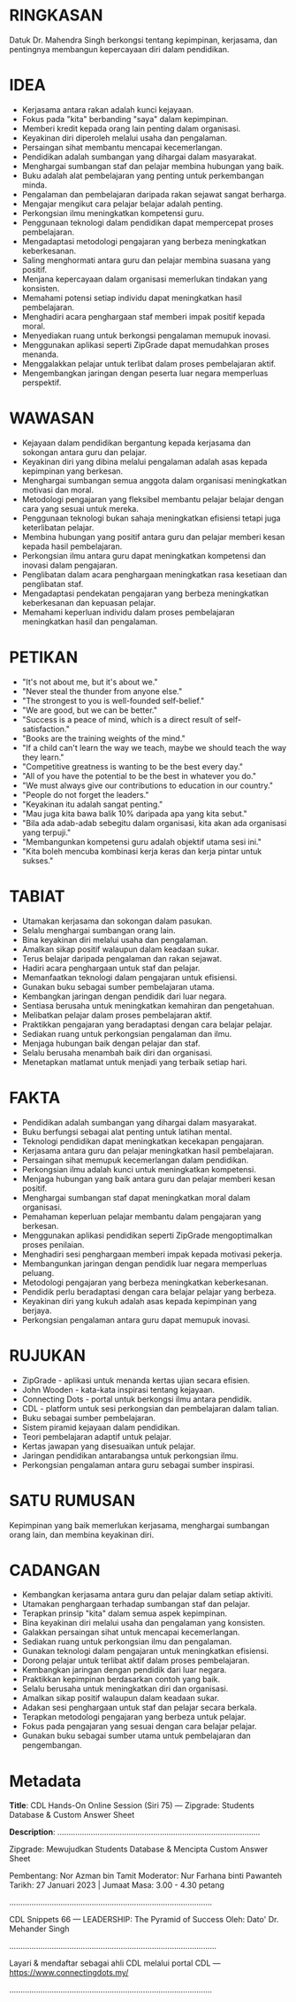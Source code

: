 # RINGKASAN
Datuk Dr. Mahendra Singh berkongsi tentang kepimpinan, kerjasama, dan pentingnya membangun kepercayaan diri dalam pendidikan.

# IDEA
- Kerjasama antara rakan adalah kunci kejayaan.
- Fokus pada "kita" berbanding "saya" dalam kepimpinan.
- Memberi kredit kepada orang lain penting dalam organisasi.
- Keyakinan diri diperoleh melalui usaha dan pengalaman.
- Persaingan sihat membantu mencapai kecemerlangan.
- Pendidikan adalah sumbangan yang dihargai dalam masyarakat.
- Menghargai sumbangan staf dan pelajar membina hubungan yang baik.
- Buku adalah alat pembelajaran yang penting untuk perkembangan minda.
- Pengalaman dan pembelajaran daripada rakan sejawat sangat berharga.
- Mengajar mengikut cara pelajar belajar adalah penting.
- Perkongsian ilmu meningkatkan kompetensi guru.
- Penggunaan teknologi dalam pendidikan dapat mempercepat proses pembelajaran.
- Mengadaptasi metodologi pengajaran yang berbeza meningkatkan keberkesanan.
- Saling menghormati antara guru dan pelajar membina suasana yang positif.
- Menjana kepercayaan dalam organisasi memerlukan tindakan yang konsisten.
- Memahami potensi setiap individu dapat meningkatkan hasil pembelajaran.
- Menghadiri acara penghargaan staf memberi impak positif kepada moral.
- Menyediakan ruang untuk berkongsi pengalaman memupuk inovasi.
- Menggunakan aplikasi seperti ZipGrade dapat memudahkan proses menanda.
- Menggalakkan pelajar untuk terlibat dalam proses pembelajaran aktif.
- Mengembangkan jaringan dengan peserta luar negara memperluas perspektif.

# WAWASAN
- Kejayaan dalam pendidikan bergantung kepada kerjasama dan sokongan antara guru dan pelajar.
- Keyakinan diri yang dibina melalui pengalaman adalah asas kepada kepimpinan yang berkesan.
- Menghargai sumbangan semua anggota dalam organisasi meningkatkan motivasi dan moral.
- Metodologi pengajaran yang fleksibel membantu pelajar belajar dengan cara yang sesuai untuk mereka.
- Penggunaan teknologi bukan sahaja meningkatkan efisiensi tetapi juga keterlibatan pelajar.
- Membina hubungan yang positif antara guru dan pelajar memberi kesan kepada hasil pembelajaran.
- Perkongsian ilmu antara guru dapat meningkatkan kompetensi dan inovasi dalam pengajaran.
- Penglibatan dalam acara penghargaan meningkatkan rasa kesetiaan dan penglibatan staf.
- Mengadaptasi pendekatan pengajaran yang berbeza meningkatkan keberkesanan dan kepuasan pelajar.
- Memahami keperluan individu dalam proses pembelajaran meningkatkan hasil dan pengalaman.

# PETIKAN
- "It's not about me, but it's about we."
- "Never steal the thunder from anyone else."
- "The strongest to you is well-founded self-belief."
- "We are good, but we can be better."
- "Success is a peace of mind, which is a direct result of self-satisfaction."
- "Books are the training weights of the mind."
- "If a child can't learn the way we teach, maybe we should teach the way they learn."
- "Competitive greatness is wanting to be the best every day."
- "All of you have the potential to be the best in whatever you do."
- "We must always give our contributions to education in our country."
- "People do not forget the leaders."
- "Keyakinan itu adalah sangat penting."
- "Mau juga kita bawa balik 10% daripada apa yang kita sebut."
- "Bila ada adab-adab sebegitu dalam organisasi, kita akan ada organisasi yang terpuji."
- "Membangunkan kompetensi guru adalah objektif utama sesi ini."
- "Kita boleh mencuba kombinasi kerja keras dan kerja pintar untuk sukses."

# TABIAT
- Utamakan kerjasama dan sokongan dalam pasukan.
- Selalu menghargai sumbangan orang lain.
- Bina keyakinan diri melalui usaha dan pengalaman.
- Amalkan sikap positif walaupun dalam keadaan sukar.
- Terus belajar daripada pengalaman dan rakan sejawat.
- Hadiri acara penghargaan untuk staf dan pelajar.
- Memanfaatkan teknologi dalam pengajaran untuk efisiensi.
- Gunakan buku sebagai sumber pembelajaran utama.
- Kembangkan jaringan dengan pendidik dari luar negara.
- Sentiasa berusaha untuk meningkatkan kemahiran dan pengetahuan.
- Melibatkan pelajar dalam proses pembelajaran aktif.
- Praktikkan pengajaran yang beradaptasi dengan cara belajar pelajar.
- Sediakan ruang untuk perkongsian pengalaman dan ilmu.
- Menjaga hubungan baik dengan pelajar dan staf.
- Selalu berusaha menambah baik diri dan organisasi.
- Menetapkan matlamat untuk menjadi yang terbaik setiap hari.

# FAKTA
- Pendidikan adalah sumbangan yang dihargai dalam masyarakat.
- Buku berfungsi sebagai alat penting untuk latihan mental.
- Teknologi pendidikan dapat meningkatkan kecekapan pengajaran.
- Kerjasama antara guru dan pelajar meningkatkan hasil pembelajaran.
- Persaingan sihat memupuk kecemerlangan dalam pendidikan.
- Perkongsian ilmu adalah kunci untuk meningkatkan kompetensi.
- Menjaga hubungan yang baik antara guru dan pelajar memberi kesan positif.
- Menghargai sumbangan staf dapat meningkatkan moral dalam organisasi.
- Pemahaman keperluan pelajar membantu dalam pengajaran yang berkesan.
- Menggunakan aplikasi pendidikan seperti ZipGrade mengoptimalkan proses penilaian.
- Menghadiri sesi penghargaan memberi impak kepada motivasi pekerja.
- Membangunkan jaringan dengan pendidik luar negara memperluas peluang.
- Metodologi pengajaran yang berbeza meningkatkan keberkesanan.
- Pendidik perlu beradaptasi dengan cara belajar pelajar yang berbeza.
- Keyakinan diri yang kukuh adalah asas kepada kepimpinan yang berjaya.
- Perkongsian pengalaman antara guru dapat memupuk inovasi.

# RUJUKAN
- ZipGrade - aplikasi untuk menanda kertas ujian secara efisien.
- John Wooden - kata-kata inspirasi tentang kejayaan.
- Connecting Dots - portal untuk berkongsi ilmu antara pendidik.
- CDL - platform untuk sesi perkongsian dan pembelajaran dalam talian.
- Buku sebagai sumber pembelajaran.
- Sistem piramid kejayaan dalam pendidikan.
- Teori pembelajaran adaptif untuk pelajar.
- Kertas jawapan yang disesuaikan untuk pelajar.
- Jaringan pendidikan antarabangsa untuk perkongsian ilmu.
- Perkongsian pengalaman antara guru sebagai sumber inspirasi.

# SATU RUMUSAN
Kepimpinan yang baik memerlukan kerjasama, menghargai sumbangan orang lain, dan membina keyakinan diri.

# CADANGAN
- Kembangkan kerjasama antara guru dan pelajar dalam setiap aktiviti.
- Utamakan penghargaan terhadap sumbangan staf dan pelajar.
- Terapkan prinsip "kita" dalam semua aspek kepimpinan.
- Bina keyakinan diri melalui usaha dan pengalaman yang konsisten.
- Galakkan persaingan sihat untuk mencapai kecemerlangan.
- Sediakan ruang untuk perkongsian ilmu dan pengalaman.
- Gunakan teknologi dalam pengajaran untuk meningkatkan efisiensi.
- Dorong pelajar untuk terlibat aktif dalam proses pembelajaran.
- Kembangkan jaringan dengan pendidik dari luar negara.
- Praktikkan kepimpinan berdasarkan contoh yang baik.
- Selalu berusaha untuk meningkatkan diri dan organisasi.
- Amalkan sikap positif walaupun dalam keadaan sukar.
- Adakan sesi penghargaan untuk staf dan pelajar secara berkala.
- Terapkan metodologi pengajaran yang berbeza untuk pelajar.
- Fokus pada pengajaran yang sesuai dengan cara belajar pelajar.
- Gunakan buku sebagai sumber utama untuk pembelajaran dan pengembangan.

# Metadata
**Title**: CDL Hands-On Online Session (Siri 75) — Zipgrade: Students Database & Custom Answer Sheet

**Description**: ...........................................................................................

Zipgrade: Mewujudkan Students Database & Mencipta Custom Answer Sheet 

Pembentang: Nor Azman bin Tamit
Moderator: Nur Farhana binti Pawanteh
Tarikh: 27 Januari 2023   |   Jumaat
Masa: 3.00  - 4.30 petang

...........................................................................................

CDL Snippets 66 — LEADERSHIP: The Pyramid of Success
Oleh: Dato' Dr. Mehander Singh

.............................................................................................

Layari & mendaftar sebagai ahli CDL melalui portal CDL — https://www.connectingdots.my/

...........................................................................................